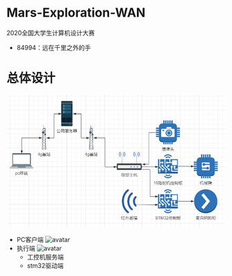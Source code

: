 # Mars-Exploration-WAN
2020全国大学生计算机设计大赛
+ 84994：远在千里之外的手
# 总体设计
![avatar](PIC/1.png)  
+ PC客户端
![avatar](PIC/2.png)  
+ 执行端
![avatar](PIC/4.png) 
  + 工控机服务端
  + stm32驱动端
